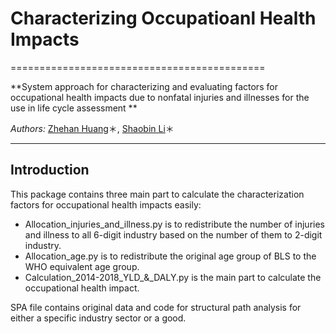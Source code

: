 # Characterizing Occupatioanl Health Impacts
============================================

**System approach for characterizing and evaluating factors for occupational health impacts due to nonfatal injuries and illnesses for the use in life cycle assessment
**

*Authors:* [Zhehan Huang](https://github.com/ZhehanHuang/)＊, [Shaobin Li](https://github.com/)＊

_________________________________________________________________________________________________

Introduction
------------

This package contains three main part to calculate the characterization factors for occupational health impacts easily:

* Allocation_injuries_and_illness.py is to redistribute the number of injuries and illness to all 6-digit industry based on the number of them to 2-digit industry. 
* Allocation_age.py is to redistribute the original age group of BLS to the WHO equivalent age group. 
* Calculation_2014-2018_YLD_&_DALY.py is the main part to calculate the occupational health impact. 

SPA file contains original data and code for structural path analysis for either a specific industry sector or a good.
